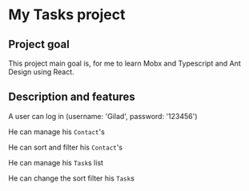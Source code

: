 # My Tasks project

## Project goal

This project main goal is, for me to learn Mobx and Typescript and Ant Design using React.

## Description and features

A user can log in (username: 'Gilad', password: '123456')

He can manage his `Contact`'s

He can sort and filter his `Contact`'s

He can manage his `Task`s list

He can change the sort filter his `Task`s

